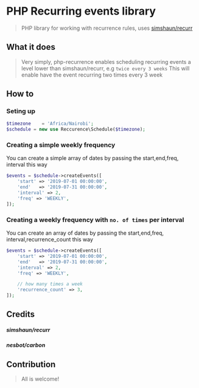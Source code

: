 # PHP Recurring events library

> PHP library for working with recurrence rules, uses [simshaun/recurr](https://github.com/simshaun/recurr)

## What it does

> Very simply, php-recurrence enables scheduling recurring events a level lower than simshaun/recurr, e.g `twice every 3 weeks`
> This will enable have the event recurring two times every 3 week


How to 
-----------

### Seting up


```php
$timezone    = 'Africa/Nairobi';
$schedule = new use Reccurence\Schedule($timezone);
```

### Creating a simple weekly frequency

You can create a simple array of dates by passing the start,end,freq, interval this way

```php
$events = $schedule->createEvents([
    'start' => '2019-07-01 00:00:00',
    'end'   => '2019-07-31 00:00:00',
    'interval' => 2,
    'freq' => 'WEEKLY',
]);
```

### Creating a weekly frequency with `no. of times` per interval

You can create an array of dates by passing the start,end,freq, interval,recurrence_count this way

```php
$events = $schedule->createEvents([
    'start' => '2019-07-01 00:00:00',
    'end'   => '2019-07-31 00:00:00',
    'interval' => 2,
    'freq' => 'WEEKLY',

    // how many times a week
    'recurrence_count' => 3,
]);
```


## Credits
##### simshaun/recurr
##### nesbot/carbon

## Contribution

> All is welcome!
